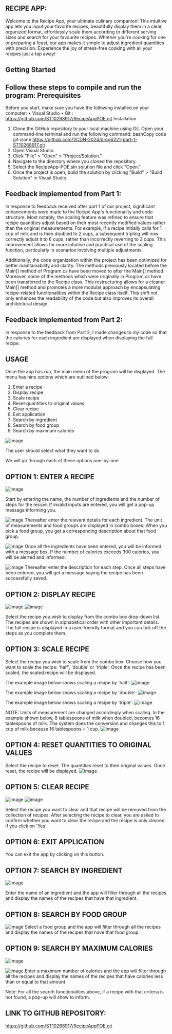 RECIPE APP: 
-------------------------------------------------
Welcome to the Recipe App, your ultimate culinary companion! This intuitive app lets you input your favorite recipes, beautifully display them in a clear, organized format, effortlessly scale them according to different serving sizes and search for your favourite recipes. Whether you're cooking for one or preparing a feast, our app makes it simple to adjust ingredient quantities with precision. Experience the joy of stress-free cooking with all your recipes just a tap away!

Getting Started
----------------------------------------------------------
Follow these steps to compile and run the program:
Prerequisites
--------------------------------------------------------
Before you start, make sure you have the following installed on your computer:
•	Visual Studio
•	Git : https://github.com/ST10268917/RecipeAppPOE.git
Installation
1.	Clone the GitHub repository to your local machine using Git. Open your command-line terminal and run the following command:
bashCopy code
git clone https://github.com/VCDN-2024/prog6221-part-1-ST10268917.git
2.	Open Visual Studio.
3.	Click "File" > "Open" > "Project/Solution."
4.	Navigate to the directory where you cloned the repository.
5.	Select the RecipeApp-POE.sln solution file and click "Open."
6.	Once the project is open, build the solution by clicking "Build" > "Build Solution" in Visual Studio.

Feedback implemented from Part 1:
--------------------------------------
In response to feedback received after part 1 of our project, significant enhancements were made to the Recipe App's functionality and code structure. Most notably, the scaling feature was refined to ensure that recipe quantities adjust based on their most recently modified values rather than the original measurements. For example, if a recipe initially calls for 1 cup of milk and is then doubled to 2 cups, a subsequent tripling will now correctly adjust it to 6 cups, rather than incorrectly reverting to 3 cups. This improvement allows for more intuitive and practical use of the scaling function, particularly in scenarios involving multiple adjustments.

Additionally, the code organization within the project has been optimized for better maintainability and clarity. The methods previously located before the Main[] method of Program.cs have been moved to after the Main[] method. Moreover, some of the methods which were originally in Program.cs  have been transferred to the Recipe class. This restructuring allows for a cleaner Main[] method and promotes a more modular approach by encapsulating recipe-related functionalities within the Recipe class itself. This shift not only enhances the readability of the code but also improves its overall architectural design.

Feedback implemented from Part 2:
-------------------------------------------
In response to the feedback from Part 2, I made changes to my code so that the calories for each ingredient are  displayed when displaying the full recipe. 

USAGE 
-------------------
Once the app has run, the main menu of the program will be displayed. The menu has nine options which are outlined below:
1. Enter a recipe
2. Display recipe
3. Scale recipe
4. Reset quantities to original values
5. Clear recipe
6. Exit application
7. Search by ingredient
8. Search by food group
9. Search by maximum calories

![image](https://github.com/ST10268917/RecipeAppPOE/assets/128280096/157b6b5b-0ad3-4b4b-9760-1dbb48a135fb)

The user should select what they want to do

We will go through each of these options one-by-one


OPTION 1: ENTER A RECIPE
-------------------------------------------------

![image](https://github.com/ST10268917/RecipeAppPOE/assets/128280096/ac56c424-111a-4b60-beec-9c044eae44d3)

Start by entering the name, the number of ingredients and the number of steps for the recipe. If invalid inputs are entered, you will get a pop-up message informing you.

![image](https://github.com/ST10268917/RecipeAppPOE/assets/128280096/3d620726-5cc0-4891-8d6f-351651a078c6)
Thereafter enter the relevant details for each ingredient. The unit of measurements and food groups are displayed in combo boxes. When you pick a food group, you get a corresponding description about that food group. 

![image](https://github.com/ST10268917/RecipeAppPOE/assets/128280096/5a69cb98-70c9-48d0-8c4e-16fc06d10b69)
Once all the ingredients have been entered, you will be informed with a message box. If the number of calories exceeds 300 calories, you will be alerted and informed.

![image](https://github.com/ST10268917/RecipeAppPOE/assets/128280096/84f96d6d-dfa6-4110-bb95-6b35b489d309)
Thereafter enter the description for each step. Once all steps have been entered, you will get a message saying the recipe has been successfully saved.


OPTION 2: DISPLAY RECIPE
-------------------------------------------------
![image](https://github.com/ST10268917/RecipeAppPOE/assets/128280096/136149fa-b4da-49a0-afc3-ca2cbb38ee1e)
![image](https://github.com/ST10268917/RecipeAppPOE/assets/128280096/4c929b59-608c-45a7-bbf1-f10250d51367)

Select the recipe you wish to display from the combo box drop-down list. The recipes are shown in alphabetical order with other important details. The full recipe is displayed in a user-friendly format and you can tick off the steps as you complete them.

OPTION 3: SCALE RECIPE
-------------------------------------------------
Select the recipe you wish to scale from the combo box.  Choose how you want to scale the recipe: 'half', 'double' or 'triple'. Once the recipe has been scaled, the scaled recipe will be displayed.

The example image below shows scaling a recipe by 'half':
![image](https://github.com/ST10268917/RecipeAppPOE/assets/128280096/9c57eb92-07c8-4958-ac7e-f9b203317110)

The example image below shows scaling a recipe by 'double':
![image](https://github.com/ST10268917/RecipeAppPOE/assets/128280096/02a04cfc-e82c-431e-af56-4aaed3dcc045)

The example image below shows scaling a recipe by 'triple':
![image](https://github.com/ST10268917/RecipeAppPOE/assets/128280096/d70f0e63-0714-48e3-b5eb-0e699cf03aed)

NOTE: Units of measurement are changed accordingly when scaling. In the example shown below, 8 tablespoons of milk when doubled, becomes 16 tablespoons of milk. The system does the conversion and changes this to 1 cup of milk because 16 tablespoons = 1 cup. 
![image](https://github.com/ST10268917/RecipeAppPOE/assets/128280096/51fde7ed-95da-430a-b53a-b535e848eb0e)


OPTION 4: RESET QUANTITIES TO ORIGINAL VALUES
-------------------------------------------------
Select the recipe to reset. The quantities reset to their original values. Once reset, the recipe will be displayed.
![image](https://github.com/ST10268917/RecipeAppPOE/assets/128280096/bfbbee72-e479-43b4-9177-ebed3e4c15dc)


OPTION 5: CLEAR RECIPE
-------------------------------------------------
![image](https://github.com/ST10268917/RecipeAppPOE/assets/128280096/caa8887f-753a-4bfb-a47a-34ca6dfc43d5)
![image](https://github.com/ST10268917/RecipeAppPOE/assets/128280096/d8f7a900-a70b-47af-9054-82f5ba055d9d)

Select the recipe you want to clear and that recipe will be removed from the collection of recipes. After selecting the recipe to clear, you are asked to confirm whether you want to clear the recipe and the recipe is only cleared if you click on 'Yes'.

OPTION 6: EXIT APPLICATION
-------------------------------------------------
You can exit the app by clicking on this button.

OPTION 7: SEARCH BY INGREDIENT
-------------------------------------------------
![image](https://github.com/ST10268917/RecipeAppPOE/assets/128280096/71f60310-f078-46ce-9e16-36d4ce9d95c9)

Enter the name of an ingredient and the app will filter through all the recipes and display the names of the recipes that have that ingredient.

OPTION 8: SEARCH BY FOOD GROUP
-------------------------------------------------
![image](https://github.com/ST10268917/RecipeAppPOE/assets/128280096/e8a2235b-8534-4fee-8017-ebd20f268378)
Select a food group and the app will filter through all the recipes and display the names of the recipes that have that food group.

OPTION 9: SEARCH BY MAXIMUM CALORIES
-------------------------------------------------
![image](https://github.com/ST10268917/RecipeAppPOE/assets/128280096/e0d41825-82df-4687-8a1d-917fbae14bd5)

![image](https://github.com/ST10268917/RecipeAppPOE/assets/128280096/a66f72fc-06c6-4cdb-b3cf-c4cb2f159a65)
Enter a maximum number of calories and the app will filter through all the recipes and display the names of the recipes that have calories less than or equal to that amount.

Note: For all the search functionalities above, if a recipe with that criteria is not found, a pop-up will show to inform.

LINK TO GITHUB REPOSITORY:
-------------------------------------------------
https://github.com/ST10268917/RecipeAppPOE.git




